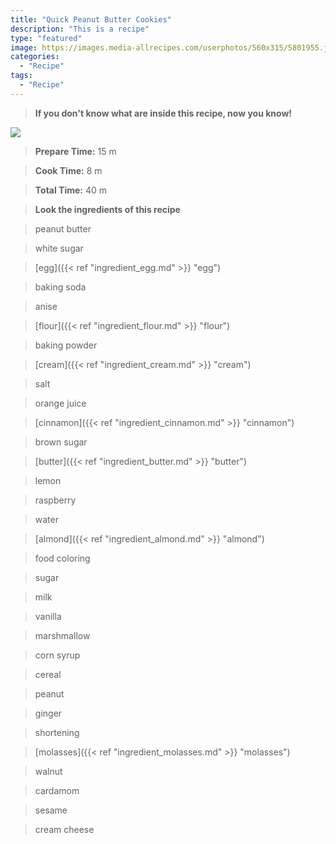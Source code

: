 ```yaml
---
title: "Quick Peanut Butter Cookies"
description: "This is a recipe"
type: "featured"
image: https://images.media-allrecipes.com/userphotos/560x315/5801955.jpg
categories: 
  - "Recipe"
tags: 
  - "Recipe"
---
```



>**If you don't know what are inside this recipe, now you know!**

![](../images/Recipes-Banner.jpg)
> **Prepare Time:** 15 m


> **Cook Time:** 8 m


> **Total Time:** 40 m

> **Look the ingredients of this recipe**

> peanut butter

> white sugar

> [egg]({{< ref "ingredient_egg.md" >}} "egg")

> baking soda

> anise

> [flour]({{< ref "ingredient_flour.md" >}} "flour")

> baking powder

> [cream]({{< ref "ingredient_cream.md" >}} "cream")

> salt

> orange juice

> [cinnamon]({{< ref "ingredient_cinnamon.md" >}} "cinnamon")

> brown sugar

> [butter]({{< ref "ingredient_butter.md" >}} "butter")

> lemon

> raspberry

> water

> [almond]({{< ref "ingredient_almond.md" >}} "almond")

> food coloring

> sugar

> milk

> vanilla

> marshmallow

> corn syrup

> cereal

> peanut

> ginger

> shortening

> [molasses]({{< ref "ingredient_molasses.md" >}} "molasses")

> walnut

> cardamom

> sesame

> cream cheese

